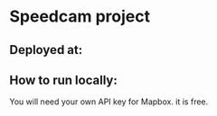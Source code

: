 # Speedcam project

## Deployed at:

## How to run locally:

You will need your own API key for Mapbox. it is free.
